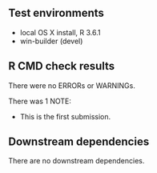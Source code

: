 ## Test environments
* local OS X install, R 3.6.1
* win-builder (devel)

## R CMD check results
There were no ERRORs or WARNINGs. 

There was 1 NOTE:

* This is the first submission.

## Downstream dependencies
There are no downstream dependencies.

